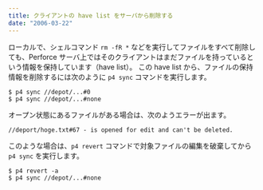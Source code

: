 ```yaml
---
title: クライアントの have list をサーバから削除する
date: "2006-03-22"
---
```


ローカルで、シェルコマンド `rm -fR *` などを実行してファイルをすべて削除しても、Perforce サーバ上ではそのクライアントはまだファイルを持っているという情報を保持しています（have list）。
この have list から、ファイルの保持情報を削除するには次のように `p4 sync` コマンドを実行します。

```
$ p4 sync //depot/...#0
$ p4 sync //depot/...#none
```

オープン状態にあるファイルがある場合は、次のようエラーが出ます。

```
//deport/hoge.txt#67 - is opened for edit and can't be deleted.
```

このような場合は、`p4 revert` コマンドで対象ファイルの編集を破棄してから `p4 sync` を実行します。

```
$ p4 revert -a
$ p4 sync //depot/...#none
```

